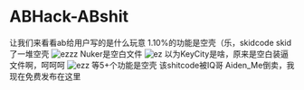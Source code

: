 # ABHack-ABshit
让我们来看看ab给用户写的是什么玩意
1.10%的功能是空壳（乐，skidcode skid了一堆空壳
![ezzz](https://user-images.githubusercontent.com/103500454/213871233-dd24382f-4f02-49fa-9a8c-c3ede9d8be06.png)
Nuker是空白文件
![ez](https://user-images.githubusercontent.com/103500454/213871235-cf3a1a71-4c5d-4662-97bb-fb04b16658c8.png)
以为KeyCity是啥，原来是空白装逼文件啊，呵呵呵
![ezz](https://user-images.githubusercontent.com/103500454/213871236-3edb216c-182c-4a01-a05f-a2b32fdebf03.png)
等5+个功能是空壳
该shitcode被IQ哥 Aiden_Me倒卖，我现在免费发布在这里
